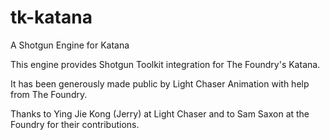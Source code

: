 # tk-katana
A Shotgun Engine for Katana

This engine provides Shotgun Toolkit integration for The Foundry's Katana.

It has been generously made public by Light Chaser Animation with help from The Foundry.

Thanks to Ying Jie Kong (Jerry) at Light Chaser and to Sam Saxon at the Foundry for their contributions.
